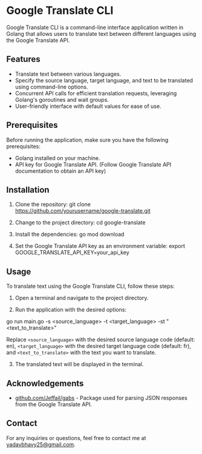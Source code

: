 # Google Translate CLI

Google Translate CLI is a command-line interface application written in Golang that allows users to translate text between different languages using the Google Translate API.

## Features

- Translate text between various languages.
- Specify the source language, target language, and text to be translated using command-line options.
- Concurrent API calls for efficient translation requests, leveraging Golang's goroutines and wait groups.
- User-friendly interface with default values for ease of use.

## Prerequisites

Before running the application, make sure you have the following prerequisites:

- Golang installed on your machine.
- API key for Google Translate API. (Follow Google Translate API documentation to obtain an API key)

## Installation

1. Clone the repository:
git clone https://github.com/yourusername/google-translate.git

2. Change to the project directory:
cd google-translate

3. Install the dependencies:
go mod download

4. Set the Google Translate API key as an environment variable:
export GOOGLE_TRANSLATE_API_KEY=your_api_key

## Usage

To translate text using the Google Translate CLI, follow these steps:

1. Open a terminal and navigate to the project directory.

2. Run the application with the desired options:

go run main.go -s <source_language> -t <target_language> -st "<text_to_translate>"

Replace `<source_language>` with the desired source language code (default: en), `<target_language>` with the desired target language code (default: fr), and `<text_to_translate>` with the text you want to translate.

3. The translated text will be displayed in the terminal.

## Acknowledgements

- [github.com/Jeffail/gabs](https://github.com/Jeffail/gabs) - Package used for parsing JSON responses from the Google Translate API.

## Contact

For any inquiries or questions, feel free to contact me at yadavbhavy25@gmail.com.
